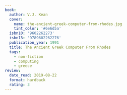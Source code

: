 ```yaml
---
book:
  author: V.J. Kean
  cover:
    name: the-ancient-greek-computer-from-rhodes.jpg
    tint_color: '#6e6d5a'
  isbn10: '9602262273'
  isbn13: '9789602262276'
  publication_year: 1991
  title: The Ancient Greek Computer From Rhodes
  tags:
    - non-fiction
    - computing
    - greece
review:
  date_read: 2019-08-22
  format: hardback
  rating: 3
---
```

